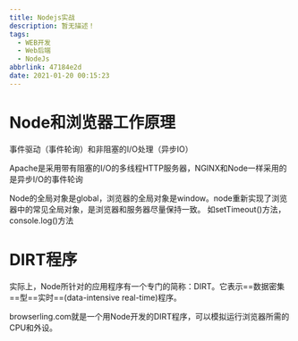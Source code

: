 ```yaml
---
title: Nodejs实战
description: 暂无描述！
tags:
  - WEB开发
  - Web后端
  - NodeJs
abbrlink: 47184e2d
date: 2021-01-20 00:15:23
---
```




# Node和浏览器工作原理
事件驱动（事件轮询）和非阻塞的I/O处理（异步IO）

Apache是采用带有阻塞的I/O的多线程HTTP服务器，NGINX和Node一样采用的是异步I/O的事件轮询

Node的全局对象是global，浏览器的全局对象是window。node重新实现了浏览器中的常见全局对象，是浏览器和服务器尽量保持一致。
如setTimeout()方法，console.log()方法

# DIRT程序
实际上，Node所针对的应用程序有一个专门的简称：DIRT。它表示==数据密集==型==实时==(data-intensive real-time)程序。

browserling.com就是一个用Node开发的DIRT程序，可以模拟运行浏览器所需的CPU和外设。


